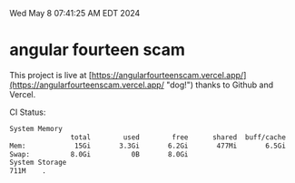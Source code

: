 Wed May  8 07:41:25 AM EDT 2024

# angular fourteen scam


This project is live at [https://angularfourteenscam.vercel.app/](https://angularfourteenscam.vercel.app/ "dog!") thanks to Github and Vercel.

CI Status: 

```bash
System Memory
               total        used        free      shared  buff/cache   available
Mem:            15Gi       3.3Gi       6.2Gi       477Mi       6.5Gi        11Gi
Swap:          8.0Gi          0B       8.0Gi
System Storage
711M	.
```
```bash
